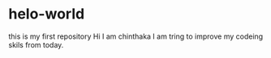# helo-world
this is my first repository
Hi I am chinthaka
I am tring to improve my codeing skils from today.

